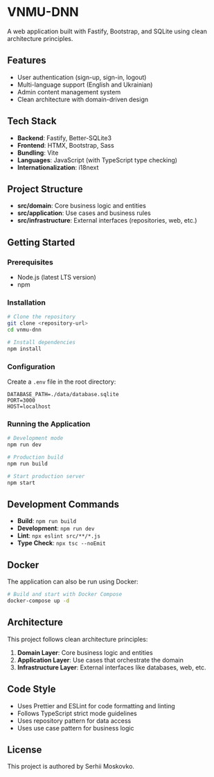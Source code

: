 # VNMU-DNN

A web application built with Fastify, Bootstrap, and SQLite using clean architecture principles.

## Features

- User authentication (sign-up, sign-in, logout)
- Multi-language support (English and Ukrainian)
- Admin content management system
- Clean architecture with domain-driven design

## Tech Stack

- **Backend**: Fastify, Better-SQLite3
- **Frontend**: HTMX, Bootstrap, Sass
- **Bundling**: Vite
- **Languages**: JavaScript (with TypeScript type checking)
- **Internationalization**: i18next

## Project Structure

- **src/domain**: Core business logic and entities
- **src/application**: Use cases and business rules
- **src/infrastructure**: External interfaces (repositories, web, etc.)

## Getting Started

### Prerequisites

- Node.js (latest LTS version)
- npm

### Installation

```bash
# Clone the repository
git clone <repository-url>
cd vnmu-dnn

# Install dependencies
npm install
```

### Configuration

Create a `.env` file in the root directory:

```
DATABASE_PATH=./data/database.sqlite
PORT=3000
HOST=localhost
```

### Running the Application

```bash
# Development mode
npm run dev

# Production build
npm run build

# Start production server
npm start
```

## Development Commands

- **Build**: `npm run build`
- **Development**: `npm run dev`
- **Lint**: `npx eslint src/**/*.js`
- **Type Check**: `npx tsc --noEmit`

## Docker

The application can also be run using Docker:

```bash
# Build and start with Docker Compose
docker-compose up -d
```

## Architecture

This project follows clean architecture principles:

1. **Domain Layer**: Core business logic and entities
2. **Application Layer**: Use cases that orchestrate the domain
3. **Infrastructure Layer**: External interfaces like databases, web, etc.

## Code Style

- Uses Prettier and ESLint for code formatting and linting
- Follows TypeScript strict mode guidelines
- Uses repository pattern for data access
- Uses use case pattern for business logic

## License

This project is authored by Serhii Moskovko.